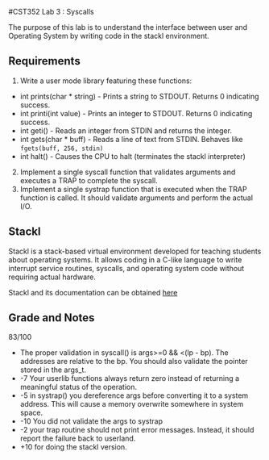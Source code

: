 #CST352 Lab 3 : Syscalls

The purpose of this lab is to understand the interface between user and Operating System by writing code in the stackl environment.

## Requirements

1. Write a user mode library featuring these functions:
  * int prints(char * string) - Prints a string to STDOUT. Returns 0 indicating success.
  * int printi(int value) - Prints an integer to STDOUT. Returns 0 indicating success.
  * int geti() - Reads an integer from STDIN and returns the integer.
  * int gets(char * buff) - Reads a line of text from STDIN. Behaves like `fgets(buff, 256, stdin)`
  * int halt() - Causes the CPU to halt (terminates the stackl interpreter)
2. Implement a single syscall function that validates arguments and executes a TRAP to complete the syscall.
3. Implement a single systrap function that is executed when the TRAP function is called. It should validate arguments and perform the actual I/O.
 
## Stackl
Stackl is a stack-based virtual environment developed for teaching students about operating systems. It allows coding in a C-like language to write interrupt service routines, syscalls, and operating system code without requiring actual hardware.

Stackl and its documentation can be obtained [here](https://github.com/philip-w-howard/stackl)

## Grade and Notes
83/100
* The proper validation in syscall() is args>=0 && <(lp - bp). The addresses are relative to the bp. You should also validate the pointer stored in the args_t.
* -7 Your userlib functions always return zero instead of returning a meaningful status of the operation.
* -5 in systrap() you dereference args before converting it to a system address. This will cause a memory overwrite somewhere in system space.
* -10 You did not validate the args to systrap
* -2 your trap routine should not print error messages. Instead, it should report the failure back to userland.
* +10 for doing the stackl version.
﻿﻿﻿﻿﻿
